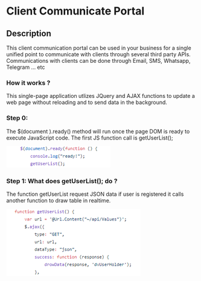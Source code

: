 # Client Communicate Portal 


## Description 

This client communication portal can be used in your business for a single unified point to communicate with clients through several third party APIs. 
Communications with clients can be done through Email, SMS, Whatsapp, Telegram ... etc


### How it works ?
This single-page application utlizes JQuery and AJAX functions to update a web page without reloading 
and to send data in the background.


### Step 0:
The $(document ).ready() method will run once the page DOM is ready to execute JavaScript code.
The first JS function call is getUserList();


![alt text](/DOM1.PNG)

### Step 1: What does getUserList(); do ?
The function getUserList request JSON data if user is registered it calls another function to draw table
in realtime.

![alt text](/DOM2.PNG)
